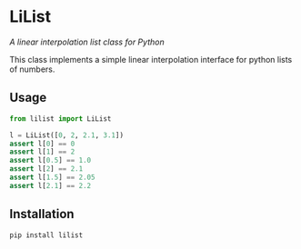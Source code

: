 # LiList

*A linear interpolation list class for Python*

This class implements a simple linear interpolation interface for python lists
of numbers.

## Usage

```python
from lilist import LiList

l = LiList([0, 2, 2.1, 3.1])
assert l[0] == 0
assert l[1] == 2
assert l[0.5] == 1.0
assert l[2] == 2.1
assert l[1.5] == 2.05
assert l[2.1] == 2.2

```

## Installation

```bash
pip install lilist
```

